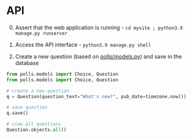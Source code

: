 # API 

0. Assert that the web application is running - `cd mysite ; python3.9 manage.py runserver`

2. Access the API interface - `python3.9 manage.py shell`

3. Create a new question (based on [polls/models.py](mysite/polls/models.py)) and save in the database
```python
from polls.models import Choice, Question
from polls.models import Choice, Question

# create a new question
q = Question(question_text="What's new?", pub_date=timezone.now())

# save question
q.save()

# view all questions 
Question.objects.all()
```
